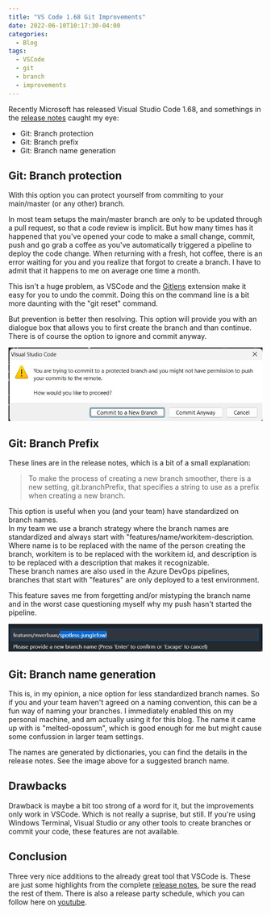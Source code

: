 ```yaml
---
title: "VS Code 1.68 Git Improvements"
date: 2022-06-10T10:17:30-04:00
categories:
  - Blog
tags:
  - VSCode
  - git
  - branch
  - improvements
---
```

Recently Microsoft has released Visual Studio Code 1.68, and somethings in the [release notes](https://code.visualstudio.com/updates/v1_68) caught my eye:

- Git: Branch protection
- Git: Branch prefix
- Git: Branch name generation

## Git: Branch protection

With this option you can protect yourself from commiting to your main/master (or any other) branch.

In most team setups the main/master branch are only to be updated through a pull request, so that a code review is implicit. But how many times has it happened that you've opened your code to make a small change, commit, push and go grab a coffee as you've automatically triggered a pipeline to deploy the code change. When returning with a fresh, hot coffee, there is an error waiting for you and you realize that forgot to create a branch. I have to admit that it happens to me on average one time a month.

This isn't a huge problem, as VSCode and the [Gitlens](https://marketplace.visualstudio.com/items?itemName=eamodio.gitlens) extension make it easy for you to undo the commit. Doing this on the command line is a bit more daunting with the "git reset" command.

But prevention is better then resolving. This option will provide you with an dialogue box that allows you to first create the branch and than continue. There is of course the option to ignore and commit anyway.

![dialogue showing branch protection](../assets/images/2022-06-11-branch-protection.jpg "branch protection")

## Git: Branch Prefix

These lines are in the release notes, which is a bit of a small explanation:

> To make the process of creating a new branch smoother, there is a new setting, git.branchPrefix, that specifies a string to use as a prefix when creating a new branch.

This option is useful when you (and your team) have standardized on branch names.\
In my team we use a branch strategy where the branch names are standardized and always start with "features/name/workitem-description. Where name is to be replaced with the name of the person creating the branch, workitem is to be replaced with the workitem id, and description is to be replaced with a description that makes it recognizable.\
These branch names are also used in the Azure DevOps pipelines, branches that start with "features" are only deployed to a test environment.

This feature saves me from forgetting and/or mistyping the branch name and in the worst case questioning myself why my push hasn't started the pipeline.

![creating branch with prefix](../assets/images/branch-prefix.jpg)

## Git: Branch name generation

This is, in my opinion, a nice option for less standardized branch names. So if you and your team haven't agreed on a naming convention, this can be a fun way of naming your branches. I immediately enabled this on my personal machine, and am actually using it for this blog. The name it came up with is "melted-opossum", which is good enough for me but might cause some confussion in larger team settings.

The names are generated by dictionaries, you can find the details in the release notes. See the image above for a suggested branch name.

## Drawbacks

Drawback is maybe a bit too strong of a word for it, but the improvements only work in VSCode. Which is not really a suprise, but still. If you're using Windows Terminal, Visual Studio or any other tools to create branches or commit your code, these features are not available.

## Conclusion

Three very nice additions to the already great tool that VSCode is. These are just some highlights from the complete [release notes](https://code.visualstudio.com/updates/v1_68), be sure the read the rest of them. There is also a release party schedule, which you can follow here on [youtube](https://youtu.be/t01EtPOKd_4).

